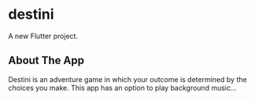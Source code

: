 # destini

A new Flutter project.

## About The App

Destini is an adventure game in which your outcome is determined by the choices you make.
This app has an option to play background music...